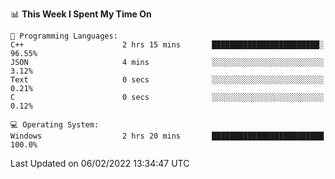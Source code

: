 
<!--START_SECTION:waka-->
📊 **This Week I Spent My Time On** 

```text
💬 Programming Languages: 
C++                      2 hrs 15 mins       ████████████████████████░   96.55% 
JSON                     4 mins              ░░░░░░░░░░░░░░░░░░░░░░░░░   3.12% 
Text                     0 secs              ░░░░░░░░░░░░░░░░░░░░░░░░░   0.21% 
C                        0 secs              ░░░░░░░░░░░░░░░░░░░░░░░░░   0.12%

💻 Operating System: 
Windows                  2 hrs 20 mins       █████████████████████████   100.0%

```


 Last Updated on 06/02/2022 13:34:47 UTC
<!--END_SECTION:waka-->
